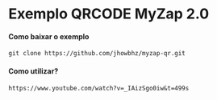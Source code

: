 # Exemplo QRCODE MyZap 2.0
#### Como baixar o exemplo

`git clone https://github.com/jhowbhz/myzap-qr.git`

#### Como utilizar?

`https://www.youtube.com/watch?v=_IAizSgo0iw&t=499s`

